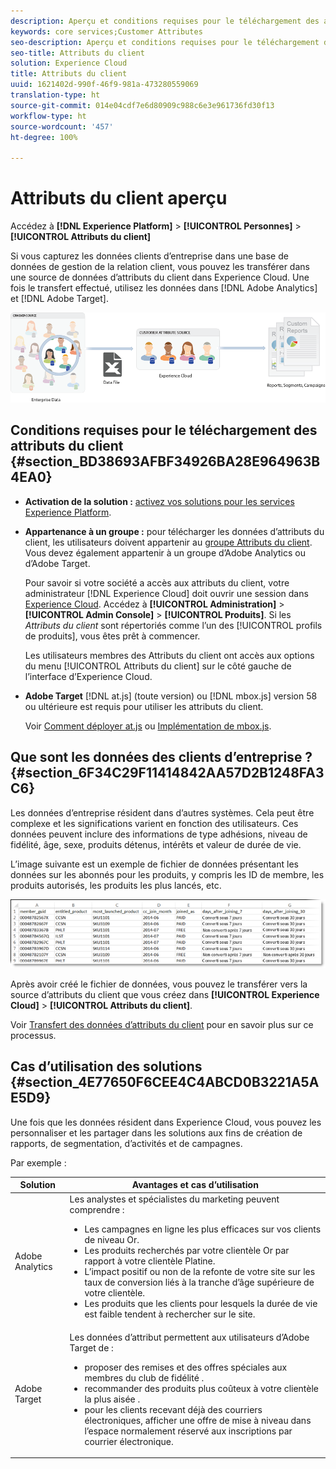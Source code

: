 ```yaml
---
description: Aperçu et conditions requises pour le téléchargement des attributs du client dans Experience Cloud.
keywords: core services;Customer Attributes
seo-description: Aperçu et conditions requises pour le téléchargement des attributs du client dans Experience Cloud.
seo-title: Attributs du client
solution: Experience Cloud
title: Attributs du client
uuid: 1621402d-990f-46f9-981a-473280559069
translation-type: ht
source-git-commit: 014e04cdf7e6d80909c988c6e3e961736fd30f13
workflow-type: ht
source-wordcount: '457'
ht-degree: 100%

---
```



# Attributs du client  aperçu

Accédez à **[!DNL Experience Platform]** > **[!UICONTROL Personnes]** > **[!UICONTROL Attributs du client]**

Si vous capturez les données clients d’entreprise dans une base de données de gestion de la relation client, vous pouvez les transférer dans une source de données d’attributs du client dans Experience Cloud. Une fois le transfert effectué, utilisez les données dans [!DNL Adobe Analytics] et [!DNL Adobe Target].

![](assets/custom_reports.png)

## Conditions requises pour le téléchargement des attributs du client {#section_BD38693AFBF34926BA28E964963B4EA0}

* **Activation de la solution :** [activez vos solutions pour les services Experience Platform](../core-services/core-services.md#concept_07ED1D5C64234E77976E6D572E78FB9C).

* **Appartenance à un groupe :** pour télécharger les données d’attributs du client, les utilisateurs doivent appartenir au [groupe Attributs du client](../admin-getting-started/admin-getting-started.md#task_3295A85536BF48899A1AB40D207E77E9). Vous devez également appartenir à un groupe d’Adobe Analytics ou d’Adobe Target.

   Pour savoir si votre société a accès aux attributs du client, votre administrateur [!DNL Experience Cloud] doit ouvrir une session dans [Experience Cloud](https://experience.adobe.com). Accédez à **[!UICONTROL Administration]** > **[!UICONTROL Admin Console]** > **[!UICONTROL Produits]**. Si les *Attributs du client* sont répertoriés comme l’un des [!UICONTROL profils de produits], vous êtes prêt à commencer.

   Les utilisateurs membres des Attributs du client ont accès aux options du menu [!UICONTROL Attributs du client] sur le côté gauche de l’interface d’Experience Cloud.

* **Adobe Target** [!DNL at.js] (toute version) ou [!DNL mbox.js] version 58 ou ultérieure est requis pour utiliser les attributs du client.

   Voir [Comment déployer at.js](https://docs.adobe.com/content/help/fr-FR/target/using/implement-target/client-side/deploy-at-js/how-to-deployatjs.html) ou [Implémentation de mbox.js](https://docs.adobe.com/content/help/fr-FR/target/using/implement-target/client-side/mbox-implement/mbox-download.html).

## Que sont les données des clients d’entreprise ? {#section_6F34C29F11414842AA57D2B1248FA3C6}

Les données d’entreprise résident dans d’autres systèmes. Cela peut être complexe et les significations varient en fonction des utilisateurs. Ces données peuvent inclure des informations de type adhésions, niveau de fidélité, âge, sexe, produits détenus, intérêts et valeur de durée de vie.

L’image suivante est un exemple de fichier de données présentant les données sur les abonnés pour les produits, y compris les ID de membre, les produits autorisés, les produits les plus lancés, etc.

![](assets/01_crs_usecase.png)

Après avoir créé le fichier de données, vous pouvez le transférer vers la source d’attributs du client que vous créez dans **[!UICONTROL Experience Cloud]** > **[!UICONTROL Attributs du client]**.

Voir [Transfert des données d’attributs du client](../attributes/t-crs-usecase.md#task_BCC327B2A0EF4A1BBB2934013AB92B78) pour en savoir plus sur ce processus.

## Cas d’utilisation des solutions {#section_4E77650F6CEE4C4ABCD0B3221A5AE5D9}

Une fois que les données résident dans Experience Cloud, vous pouvez les personnaliser et les partager dans les solutions aux fins de création de rapports, de segmentation, d’activités et de campagnes.

Par exemple :

| Solution | Avantages et cas d’utilisation |
|--- |--- |
| Adobe Analytics | Les analystes et spécialistes du marketing peuvent comprendre :<ul><li>Les campagnes en ligne les plus efficaces sur vos clients de niveau Or.</li><li>Les produits recherchés par votre clientèle Or par rapport à votre clientèle Platine.</li><li>L’impact positif ou non de la refonte de votre site sur les taux de conversion liés à la tranche d’âge supérieure de votre clientèle.</li><li>Les produits que les clients pour lesquels la durée de vie est faible tendent à rechercher sur le site.</li></ul> |
| Adobe Target | Les données d’attribut permettent aux utilisateurs d’Adobe Target de :<ul><li>proposer des remises et des offres spéciales aux membres du club de fidélité .</li><li>recommander des produits plus coûteux à votre clientèle la plus aisée .</li><li>pour les clients recevant déjà des courriers électroniques, afficher une offre de mise à niveau dans l’espace normalement réservé aux inscriptions par courrier électronique.</li></ul> |
